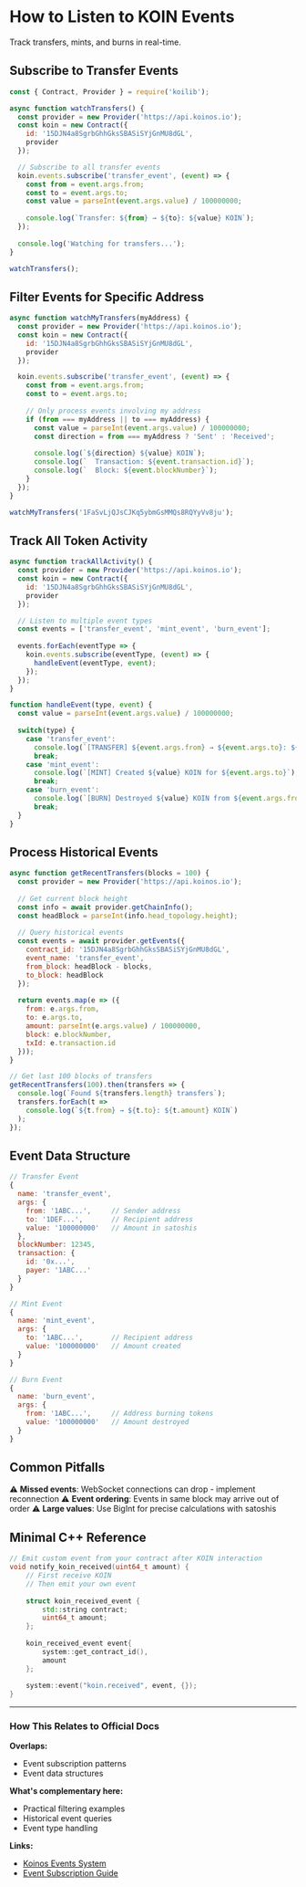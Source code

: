 # How to Listen to KOIN Events

Track transfers, mints, and burns in real-time.

## Subscribe to Transfer Events

```javascript
const { Contract, Provider } = require('koilib');

async function watchTransfers() {
  const provider = new Provider('https://api.koinos.io');
  const koin = new Contract({
    id: '15DJN4a8SgrbGhhGksSBASiSYjGnMU8dGL',
    provider
  });

  // Subscribe to all transfer events
  koin.events.subscribe('transfer_event', (event) => {
    const from = event.args.from;
    const to = event.args.to;
    const value = parseInt(event.args.value) / 100000000;
    
    console.log(`Transfer: ${from} → ${to}: ${value} KOIN`);
  });
  
  console.log('Watching for transfers...');
}

watchTransfers();
```

## Filter Events for Specific Address

```javascript
async function watchMyTransfers(myAddress) {
  const provider = new Provider('https://api.koinos.io');
  const koin = new Contract({
    id: '15DJN4a8SgrbGhhGksSBASiSYjGnMU8dGL',
    provider
  });

  koin.events.subscribe('transfer_event', (event) => {
    const from = event.args.from;
    const to = event.args.to;
    
    // Only process events involving my address
    if (from === myAddress || to === myAddress) {
      const value = parseInt(event.args.value) / 100000000;
      const direction = from === myAddress ? 'Sent' : 'Received';
      
      console.log(`${direction} ${value} KOIN`);
      console.log(`  Transaction: ${event.transaction.id}`);
      console.log(`  Block: ${event.blockNumber}`);
    }
  });
}

watchMyTransfers('1FaSvLjQJsCJKq5ybmGsMMQs8RQYyVv8ju');
```

## Track All Token Activity

```javascript
async function trackAllActivity() {
  const provider = new Provider('https://api.koinos.io');
  const koin = new Contract({
    id: '15DJN4a8SgrbGhhGksSBASiSYjGnMU8dGL',
    provider
  });

  // Listen to multiple event types
  const events = ['transfer_event', 'mint_event', 'burn_event'];
  
  events.forEach(eventType => {
    koin.events.subscribe(eventType, (event) => {
      handleEvent(eventType, event);
    });
  });
}

function handleEvent(type, event) {
  const value = parseInt(event.args.value) / 100000000;
  
  switch(type) {
    case 'transfer_event':
      console.log(`[TRANSFER] ${event.args.from} → ${event.args.to}: ${value} KOIN`);
      break;
    case 'mint_event':
      console.log(`[MINT] Created ${value} KOIN for ${event.args.to}`);
      break;
    case 'burn_event':
      console.log(`[BURN] Destroyed ${value} KOIN from ${event.args.from}`);
      break;
  }
}
```

## Process Historical Events

```javascript
async function getRecentTransfers(blocks = 100) {
  const provider = new Provider('https://api.koinos.io');
  
  // Get current block height
  const info = await provider.getChainInfo();
  const headBlock = parseInt(info.head_topology.height);
  
  // Query historical events
  const events = await provider.getEvents({
    contract_id: '15DJN4a8SgrbGhhGksSBASiSYjGnMU8dGL',
    event_name: 'transfer_event',
    from_block: headBlock - blocks,
    to_block: headBlock
  });
  
  return events.map(e => ({
    from: e.args.from,
    to: e.args.to,
    amount: parseInt(e.args.value) / 100000000,
    block: e.blockNumber,
    txId: e.transaction.id
  }));
}

// Get last 100 blocks of transfers
getRecentTransfers(100).then(transfers => {
  console.log(`Found ${transfers.length} transfers`);
  transfers.forEach(t => 
    console.log(`${t.from} → ${t.to}: ${t.amount} KOIN`)
  );
});
```

## Event Data Structure

```javascript
// Transfer Event
{
  name: 'transfer_event',
  args: {
    from: '1ABC...',     // Sender address
    to: '1DEF...',       // Recipient address  
    value: '100000000'   // Amount in satoshis
  },
  blockNumber: 12345,
  transaction: {
    id: '0x...',
    payer: '1ABC...'
  }
}

// Mint Event  
{
  name: 'mint_event',
  args: {
    to: '1ABC...',       // Recipient address
    value: '100000000'   // Amount created
  }
}

// Burn Event
{
  name: 'burn_event', 
  args: {
    from: '1ABC...',     // Address burning tokens
    value: '100000000'   // Amount destroyed
  }
}
```

## Common Pitfalls

⚠️ **Missed events**: WebSocket connections can drop - implement reconnection
⚠️ **Event ordering**: Events in same block may arrive out of order
⚠️ **Large values**: Use BigInt for precise calculations with satoshis

## Minimal C++ Reference

```cpp
// Emit custom event from your contract after KOIN interaction
void notify_koin_received(uint64_t amount) {
    // First receive KOIN
    // Then emit your own event
    
    struct koin_received_event {
        std::string contract;
        uint64_t amount;
    };
    
    koin_received_event event{
        system::get_contract_id(),
        amount
    };
    
    system::event("koin.received", event, {});
}
```

---

### How This Relates to Official Docs

**Overlaps:**
- Event subscription patterns
- Event data structures

**What's complementary here:**
- Practical filtering examples
- Historical event queries
- Event type handling

**Links:**
- [Koinos Events System](https://docs.koinos.io/architecture/events/)
- [Event Subscription Guide](https://docs.koinos.io/developers/guides/events/)